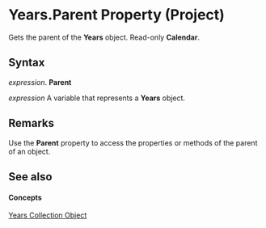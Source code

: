 
# Years.Parent Property (Project)

Gets the parent of the  **Years** object. Read-only **Calendar**.


## Syntax

 _expression_. **Parent**

 _expression_ A variable that represents a **Years** object.


## Remarks

Use the  **Parent** property to access the properties or methods of the parent of an object.


## See also


#### Concepts


[Years Collection Object](3aa139cf-2fc2-7039-5659-8e2d833b5a4f.md)